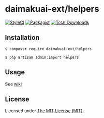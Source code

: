 daimakuai-ext/helpers
=========================

[![StyleCI](https://styleci.io/repos/111703178/shield?branch=master)](https://styleci.io/repos/111703178)
[![Packagist](https://img.shields.io/packagist/l/daimakuai-ext-ext/helpers.svg?maxAge=2592000)](https://packagist.org/packages/daimakuai-ext-ext/helpers)
[![Total Downloads](https://img.shields.io/packagist/dt/daimakuai-ext-ext/helpers.svg?style=flat-square)](https://packagist.org/packages/daimakuai-ext-ext/helpers)

## Installation

```
$ composer require daimakuai-ext/helpers

$ php artisan admin:import helpers
```

## Usage

See [wiki](http://daimakuai.github.io/daimakuai/#/en/helpers)

License
------------
Licensed under [The MIT License (MIT)](LICENSE).
